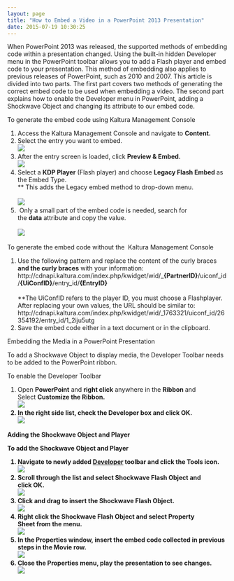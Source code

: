 ```yaml
---
layout: page
title: "How to Embed a Video in a PowerPoint 2013 Presentation"
date: 2015-07-19 10:30:25
---
```


<p>
    <span>When PowerPoint 2013 was released, the supported methods of embedding code within a presentation changed. Using the built-in hidden Developer menu in the PowerPoint toolbar allows you to add a Flash player and embed code to your presentation. This method of embedding also applies to previous releases of PowerPoint, such as 2010 and 2007. </span>This article is divided into two parts. The first part covers two methods of generating the correct embed code to be used when embedding a video. The second part explains how to enable the Developer menu in PowerPoint, adding a Shockwave Object and changing its attribute to our embed code.
  </p>
  
  <p class="mce-procedure">
    To generate the embed code using Kaltura Management Console
  </p>
  
  <ol>
    <li>
      Access the Kaltura Management Console and navigate to <strong>Content.</strong>
    </li>
    <li>
      Select the entry you want to embed. <br /><img src="../../assets/2382.img">
    </li>
    <li>
      After the entry screen is loaded, click <strong>Preview & Embed.</strong><br /><img src="../../assets/2383.img">
    </li>
    <li>
      Select a <strong>KDP Player</strong> (Flash player) and choose <strong>Legacy Flash Embed </strong>as the Embed Type. <br />** This adds the Legacy embed method to drop-down menu.<br /><br /><img src="../../assets/2384.img">
    </li>
    <li>
       Only a small part of the embed code is needed, search for the <strong>data</strong> attribute and copy the value.<br /><br /><img src="../../assets/2385.img">
    </li>
  </ol>
  
  <p class="mce-procedure">
    To generate the embed code without the  Kaltura Management Console 
  </p>
  
  <ol>
    <li>
      Use the following pattern and replace the content of the curly braces <strong>and the curly braces</strong> with your information:<br />http://cdnapi.kaltura.com/index.php/kwidget/wid/_<strong>{PartnerID}</strong>/uiconf_id/<strong>{UiConfID}</strong>/entry_id/<strong>{EntryID}<br /><br /></strong>**The UiConfID refers to the player ID, you must choose a Flashplayer.<br />After replacing your own values, the URL should be similar to:<br />http://cdnapi.kaltura.com/index.php/kwidget/wid/_1763321/uiconf_id/26354192/entry_id/1_2iju5utg
    </li>
    <li>
      Save the embed code either in a text document or in the clipboard.
    </li>
  </ol>
  
  <p class="mce-heading-3">
    Embedding the Media in a PowerPoint Presentation
  </p>
  
  <p>
    To add a Shockwave Object to display media, the Developer Toolbar needs to be added to the PowerPoint ribbon.
  </p>
  
  <p>
    <a name="developer_toolbar"></a><span class="mce-procedure">To enable the Developer Toolbar</span>
  </p>
  
  <ol>
    <li>
      Open <strong>PowerPoint</strong> and <strong>right click</strong> anywhere in the <strong>Ribbon </strong>and Select <strong>Customize the Ribbon.<br /><img src="../../assets/2386.img">
    </li>
    <li>
      In the right side list, check the <strong>Developer</strong> box and click <strong>OK.<br /><img src="../../assets/2387.img">
    </li>
  </ol>
  
  <p class="mce-heading-3">
    Adding the Shockwave Object and Player
  </p>
  
  <p class="mce-procedure">
    To add the Shockwave Object and Player
  </p>
  
  <ol>
    <li>
      Navigate to newly added <strong><a href="#developer_toolbar">Developer</a> </strong>toolbar and click the <strong>Tools</strong> icon.<br /><img src="../../assets/2388.img">
    </li>
    <li>
      Scroll through the list and select <strong>Shockwave Flash Object</strong> and click <strong>OK</strong>.<br /><img src="../../assets/2389.img">
    </li>
    <li>
      Click and drag to insert the Shockwave Flash Object.<br /><img src="../../assets/2390.img">
    </li>
    <li>
      <strong>Right click</strong> the <strong>Shockwave Flash Object</strong> and select<strong> Property Sheet</strong> from the menu.<br /><img src="../../assets/2391.img">
    </li>
    <li>
      In the Properties window, insert the embed code collected in previous steps in the Movie row.<br /><img src="../../assets/2392.img">
    </li>
    <li>
      Close the Properties menu, play the presentation to see changes. <br /><img src="../../assets/2393.img">
    </li>
  </ol>